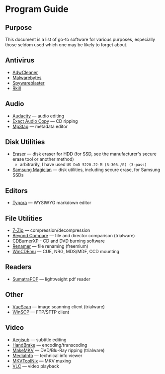 # Program Guide

## Purpose
This document is a list of go-to software for various purposes, especially those seldom used which one may be likely to forget about.

## Antivirus
* [AdwCleaner](https://www.malwarebytes.com/adwcleaner/)
* [Malwarebytes](https://www.malwarebytes.com/)
* [Spywareblaster](https://www.brightfort.com/spywareblaster.html)
* [Rkill](https://www.bleepingcomputer.com/download/rkill/)

## Audio

- [Audacity](https://www.audacityteam.org/) — audio editing
- [Exact Audio Copy](http://www.exactaudiocopy.de/) — CD ripping
- [Mp3tag](https://www.mp3tag.de/en/) — metadata editor

## Disk Utilities

- [Eraser](https://eraser.heidi.ie/) — disk eraser for HDD (for SSD, see the manufacturer's secure erase tool or another method)
  - arbitrarily, I have used `US DoD 5220.22-M (8-306./E) (3-pass)`
- [Samsung Magician](https://semiconductor.samsung.com/us/consumer-storage/magician/) — disk utilities, including secure erase, for Samsung SSDs

## Editors

- [Typora](https://www.typora.io/) — WYSIWYG markdown editor

## File Utilities

- [7-Zip](https://www.7-zip.org/) — compression/decompression
- [Beyond Compare](https://www.scootersoftware.com/) — file and director comparison (trialware)
- [CDBurnerXP](https://cdburnerxp.se/) - CD and DVD burning software
- [Renamer](https://www.den4b.com/products/renamer) — file renaming (freemium)
- [WinCDEmu](https://wincdemu.sysprogs.org/) —  CUE, NRG, MDS/MDF, CCD mounting

## Readers

- [SumatraPDF](https://www.sumatrapdfreader.org/free-pdf-reader.html) — lightweight pdf reader

## Other

- [VueScan](https://www.hamrick.com/) — image scanning client (trialware)
- [WinSCP](https://winscp.net/eng/index.php) — FTP/SFTP client

## Video

- [Aegisub](http://www.aegisub.org/) — subtitle editing
- [HandBrake](https://handbrake.fr/) — encoding/transcoding
- [MakeMKV](https://www.makemkv.com/) — DVD/Blu-Ray ripping (trialware)
- [MediaInfo](https://mediaarea.net/en/MediaInfo) — technical info viewer
- [MKVToolNix](https://mkvtoolnix.download/) — MKV muxing
- [VLC](https://www.videolan.org/vlc/index.html) — video playback
